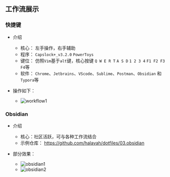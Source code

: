 ## 工作流展示

### 快捷键

- 介绍
  - 核心： 左手操作，右手辅助
  - 程序： `Capslock+_v3.2.0` `PowerToys`
  - 键位： 仿照`Vim`基于`alt`键，核心按键 `Q W E R T`  `A S D`  `1 2 3 4`  `F1 F2 F3 F4`等
  - 软件： `Chrome`、`Jetbrains`、`VScode`、`Sublime`、`Postman`、`Obsidian` 和 `Typora`等

- 操作如下：
  - ![workflow1](https://cdn.jsdelivr.net/gh/halavah/dotfiles@master/00.assets/workflow1.gif)

### Obsidian

- 介绍
  - 核心：社区活跃，可与各种工作流结合
  - 示例仓库： https://github.com/halavah/dotfiles/03.obsidian

- 部分效果：
  - ![obsidian1](https://cdn.jsdelivr.net/gh/halavah/dotfiles@master/00.assets/obsidian1.png)
  - ![obsidian2](https://cdn.jsdelivr.net/gh/halavah/dotfiles@master/00.assets/obsidian2.png)
